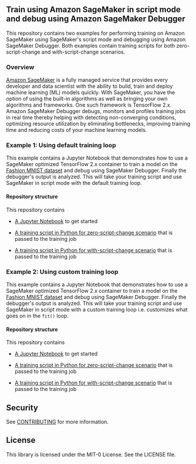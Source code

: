 ## Train using Amazon SageMaker in script mode and debug using Amazon SageMaker Debugger

This repository contains two examples for performing training on Amazon SageMaker using SageMaker's script mode and debugging using Amazon SageMaker Debugger.  Both examples contain training scripts for both zero-script-change and with-script-change scenarios.

### Overview

[Amazon SageMaker](https://aws.amazon.com/sagemaker/) is a fully managed service that provides every developer and data scientist with the ability to build, train and deploy machine learning (ML) models quickly. With SageMaker, you have the option of using the built-in algorithms as well as bringing your own algorithms and frameworks. One such framework is TensorFlow 2.x. Amazon SageMaker Debugger debugs, monitors and profiles training jobs in real time thereby helping with detecting non-converging conditions, optimizing resource utilization by eliminating bottlenecks, improving training time and reducing costs of your machine learning models.

### Example 1: Using default training loop

This example contains a Jupyter Notebook that demonstrates how to use a SageMaker optimized TensorFlow 2.x container to train a model on the [Fashion MNIST dataset](https://github.com/zalandoresearch/fashion-mnist) and debug using SageMaker Debugger.  Finally the debugger's output is analyzed.  This will take your training script and use SageMaker in script mode with the default training loop.

#### Repository structure

This repository contains

* [A Jupyter Notebook](https://github.com/aws-samples/amazon-sagemaker-script-mode-with-debugger/blob/main/notebooks/tf2_fashion_mnist_debugger.ipynb) to get started

* [A training script in Python for zero-script-change scenario](https://github.com/aws-samples/amazon-sagemaker-script-mode-with-debugger/blob/main/notebooks/scripts/train_tf2_fashion_mnist.py) that is passed to the training job

* [A training script in Python for with-script-change scenario](https://github.com/aws-samples/amazon-sagemaker-script-mode-with-debugger/blob/main/notebooks/scripts/train_tf2_fashion_mnist_debugger.py) that is passed to the training job

### Example 2: Using custom training loop

This example contains a Jupyter Notebook that demonstrates how to use a SageMaker optimized TensorFlow 2.x container to train a model on the [Fashion MNIST dataset](https://github.com/zalandoresearch/fashion-mnist) and debug using SageMaker Debugger.  Finally the debugger's output is analyzed.  This will take your training script and use SageMaker in script mode with a custom training loop i.e. customizes what goes on in the `fit()` loop.

#### Repository structure

This repository contains

* [A Jupyter Notebook](https://github.com/aws-samples/amazon-sagemaker-script-mode-with-debugger/blob/main/notebooks/tf2_fashion_mnist_custom_debugger.ipynb) to get started

* [A training script in Python for zero-script-change scenario](https://github.com/aws-samples/amazon-sagemaker-script-mode-with-debugger/blob/main/notebooks/scripts/train_tf2_fashion_mnist_custom.py) that is passed to the training job

* [A training script in Python for with-script-change scenario](https://github.com/aws-samples/amazon-sagemaker-script-mode-with-debugger/blob/main/notebooks/scripts/train_tf2_fashion_mnist_custom_debugger.py) that is passed to the training job

## Security

See [CONTRIBUTING](CONTRIBUTING.md#security-issue-notifications) for more information.

## License

This library is licensed under the MIT-0 License. See the LICENSE file.
